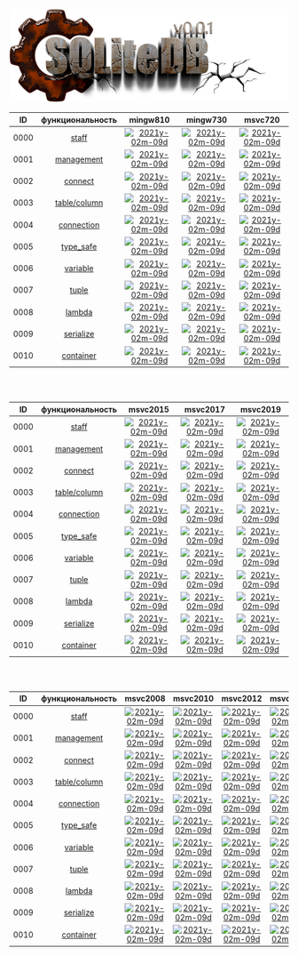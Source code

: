 
[![logo](../../SQLiteDB25.png)](../home.md "for developers") 

[X1]: ../../images/failed.png    "2021y-02m-09d"
[V1]: ../../images/success.png   "2021y-02m-09d"
[E1]: ../../images/nodata.png    "2021y-02m-09d"
[N1]: ../../images/na.png        "2021y-02m-09d"

| **ID** | **функциональность** | **mingw810**  | **mingw730**  | **msvc720**   |  
|:------:|:--------------------:|:-------------:|:-------------:|:-------------:|  
|  0000  | [staff][0]           | [![][V1]][0]  | [![][V1]][0]  | [![][V1]][0]  |  
|  0001  | [management][1]      | [![][V1]][1]  | [![][V1]][1]  | [![][V1]][1]  |  
|  0002  | [connect][2]         | [![][V1]][2]  | [![][V1]][2]  | [![][V1]][2]  |  
|  0003  | [table/column][3]    | [![][V1]][3]  | [![][V1]][3]  | [![][V1]][3]  |  
|  0004  | [connection][4]      | [![][V1]][4]  | [![][V1]][4]  | [![][V1]][4]  |  
|  0005  | [type_safe][5]       | [![][V1]][5]  | [![][V1]][5]  | [![][V1]][5]  |  
|  0006  | [variable][6]        | [![][V1]][6]  | [![][V1]][6]  | [![][V1]][6]  |  
|  0007  | [tuple][7]           | [![][V1]][7]  | [![][V1]][7]  | [![][V1]][7]  |  
|  0008  | [lambda][8]          | [![][V1]][8]  | [![][V1]][8]  | [![][V1]][8]  |  
|  0009  | [serialize][9]       | [![][V1]][9]  | [![][V1]][9]  | [![][V1]][9]  |  
|  0010  | [container][10]      | [![][V1]][10] | [![][V1]][10] | [![][V1]][10] |  

<br />
<br />

| **ID** | **функциональность** | **msvc2015**  | **msvc2017**  | **msvc2019**  |  
|:------:|:--------------------:|:-------------:|:-------------:|:-------------:|  
|  0000  | [staff][0]           | [![][V1]][0]  | [![][V1]][0]  | [![][V1]][0]  |  
|  0001  | [management][1]      | [![][V1]][1]  | [![][V1]][1]  | [![][V1]][1]  |  
|  0002  | [connect][2]         | [![][V1]][2]  | [![][V1]][2]  | [![][V1]][2]  |  
|  0003  | [table/column][3]    | [![][V1]][3]  | [![][V1]][3]  | [![][V1]][3]  |  
|  0004  | [connection][4]      | [![][V1]][4]  | [![][V1]][4]  | [![][V1]][4]  |  
|  0005  | [type_safe][5]       | [![][V1]][5]  | [![][V1]][5]  | [![][V1]][5]  |  
|  0006  | [variable][6]        | [![][V1]][6]  | [![][V1]][6]  | [![][V1]][6]  |  
|  0007  | [tuple][7]           | [![][V1]][7]  | [![][V1]][7]  | [![][V1]][7]  |  
|  0008  | [lambda][8]          | [![][V1]][8]  | [![][V1]][8]  | [![][V1]][8]  |  
|  0009  | [serialize][9]       | [![][V1]][9]  | [![][V1]][9]  | [![][V1]][9]  |  
|  0010  | [container][10]      | [![][V1]][10] | [![][V1]][10] | [![][V1]][10] |  

<br />
<br />

| **ID** | **функциональность** | **msvc2008**  | **msvc2010**  | **msvc2012**  | **msvc2013**  |  
|:------:|:--------------------:|:-------------:|:-------------:|:-------------:|:-------------:|  
|  0000  | [staff][0]           | [![][N1]][0]  | [![][N1]][0]  | [![][N1]][0]  | [![][N1]][0]  |  
|  0001  | [management][1]      | [![][N1]][1]  | [![][N1]][1]  | [![][N1]][1]  | [![][N1]][1]  |  
|  0002  | [connect][2]         | [![][N1]][2]  | [![][N1]][2]  | [![][N1]][2]  | [![][N1]][2]  |  
|  0003  | [table/column][3]    | [![][N1]][3]  | [![][N1]][3]  | [![][N1]][3]  | [![][N1]][3]  |  
|  0004  | [connection][4]      | [![][N1]][4]  | [![][N1]][4]  | [![][N1]][4]  | [![][N1]][4]  |  
|  0005  | [type_safe][5]       | [![][N1]][5]  | [![][N1]][5]  | [![][N1]][5]  | [![][N1]][5]  |  
|  0006  | [variable][6]        | [![][N1]][6]  | [![][N1]][6]  | [![][N1]][6]  | [![][N1]][6]  |  
|  0007  | [tuple][7]           | [![][N1]][7]  | [![][N1]][7]  | [![][N1]][7]  | [![][N1]][7]  |  
|  0008  | [lambda][8]          | [![][N1]][8]  | [![][N1]][8]  | [![][N1]][8]  | [![][N1]][8]  |  
|  0009  | [serialize][9]       | [![][N1]][9]  | [![][N1]][9]  | [![][N1]][9]  | [![][N1]][9]  |  
|  0010  | [container][10]      | [![][N1]][10] | [![][N1]][10] | [![][N1]][10] | [![][N1]][10] |  

<br />
<br />

[0]:  ../test/000-auto.md/#staff          "staff"  
[1]:  ../test/000-auto.md/#management     "глобальные функции управления базой данных"  
[2]:  ../test/000-auto.md/#connect        "db::connect, и конструкторо db::connection"  
[3]:  ../test/000-auto.md/#tablecolumn    "db::connection - управление таблицами/столбцами"  
[4]:  ../test/000-auto.md/#connection     "db::connection - методы класса"  
[5]:  ../test/000-auto.md/#type_safe      "db::request - безопасность типов"  
[6]:  ../test/000-auto.md/#variable       "db::request - работа с одиночной переменной"  
[7]:  ../test/000-auto.md/#tuple          "db::request - работа с std::tuple"  
[8]:  ../test/000-auto.md/#lambda         "db::request - работа с лябдами"  
[9]:  ../test/000-auto.md/#serialize      "db::request - работа с пользовательскими типами"  
[10]: ../test/000-auto.md/#container      "db::request - работа с контейнерами"  




